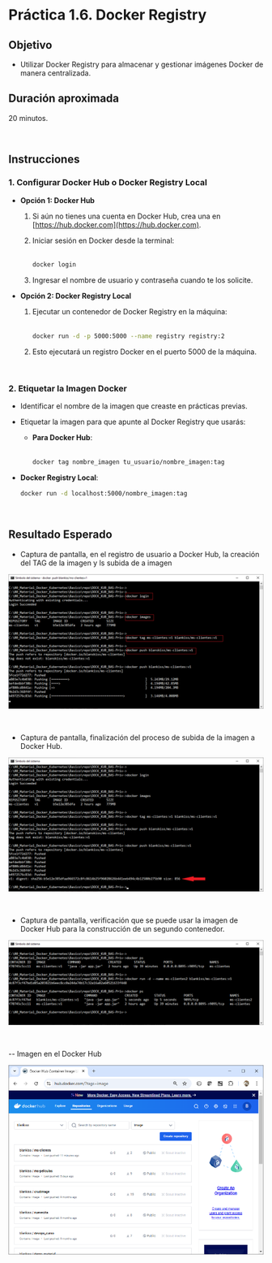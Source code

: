 # Práctica 1.6. Docker Registry

## Objetivo
- Utilizar Docker Registry para almacenar y gestionar imágenes Docker de manera centralizada.


## Duración aproximada

20 minutos.

<br/>


## Instrucciones


### 1. Configurar Docker Hub o Docker Registry Local

   - **Opción 1: Docker Hub**
     1. Si aún no tienes una cuenta en Docker Hub, crea una en [https://hub.docker.com](https://hub.docker.com).


     2. Iniciar sesión en Docker desde la terminal:
        ```bash

        docker login
        ```

     3. Ingresar el nombre de usuario y contraseña cuando te los solicite.

   - **Opción 2: Docker Registry Local**
     1. Ejecutar un contenedor de Docker Registry en la máquina:
        ```bash

        docker run -d -p 5000:5000 --name registry registry:2
        ```

     2. Esto ejecutará un registro Docker en el puerto 5000 de la máquina.


<br/>


### 2. Etiquetar la Imagen Docker

   - Identificar el nombre de la imagen que creaste en prácticas previas.

   - Etiquetar la imagen para que apunte al Docker Registry que usarás:

     - **Para Docker Hub**:
       ```bash

       docker tag nombre_imagen tu_usuario/nombre_imagen:tag
       ```

   - **Docker Registry Local**:

     ```bash
     docker run -d localhost:5000/nombre_imagen:tag
     ```


<br/>



## Resultado Esperado


- Captura de pantalla, en el registro de usuario a Docker Hub, la creación del TAG de la imagen y ls subida de a imagen


![docker login ...](../images/u1_6_1.png)


<br/>


- Captura de pantalla, finalización del proceso de subida de la imagen a Docker Hub.


![docker](../images/u1_6_2.png)


<br/>


- Captura de pantalla, verificación que se puede usar la imagen de Docker Hub para la construcción de un segundo contenedor.


![docker](../images/u1_6_3.png)


<br/>


-- Imagen en el Docker Hub


![docker](../images/u1_6_4.png)
